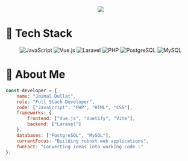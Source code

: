 <div align="center">
  <img src="https://readme-typing-svg.herokuapp.com?font=Fira+Code&weight=500&size=30&pause=1000&color=2196F3&center=true&vCenter=true&width=700&height=100&lines=Hi+%F0%9F%91%8B%2C+I%27m+a+Full-Stack+Developer;Welcome+to+my+Profile" />
</div>

# 🚀 Tech Stack

<div align="center">
  
![JavaScript](https://img.shields.io/badge/-JavaScript-F7DF1E?style=for-the-badge&logo=javascript&logoColor=black)
![Vue.js](https://img.shields.io/badge/-Vue.js-4FC08D?style=for-the-badge&logo=vue.js&logoColor=white)
![Laravel](https://img.shields.io/badge/-Laravel-FF2D20?style=for-the-badge&logo=laravel&logoColor=white)
![PHP](https://img.shields.io/badge/-PHP-777BB4?style=for-the-badge&logo=php&logoColor=white)
![PostgreSQL](https://img.shields.io/badge/-PostgreSQL-336791?style=for-the-badge&logo=postgresql&logoColor=white)
![MySQL](https://img.shields.io/badge/-MySQL-4479A1?style=for-the-badge&logo=mysql&logoColor=white)

</div>

# 💫 About Me
```javascript
const developer = {
    name: "Jaimal Dullat",
    role: "Full Stack Developer",
    code: ["JavaScript", "PHP", "HTML", "CSS"],
    frameworks: {
        frontend: ["Vue.js", "Vuetify", "Vite"],
        backend: ["Laravel"]
    },
    databases: ["PostgreSQL", "MySQL"],
    currentFocus: "Building robust web applications",
    funFact: "Converting ideas into working code 💡"
};
